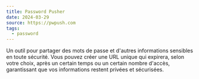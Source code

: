 ```yaml
---
title: Password Pusher
date: 2024-03-29
source: https://pwpush.com
tags:
  - password
---
```


Un outil pour partager des mots de passe et d'autres informations sensibles en toute sécurité. Vous pouvez créer une URL unique qui expirera, selon votre choix, après un certain temps ou un certain nombre d'accès, garantissant que vos informations restent privées et sécurisées. 
